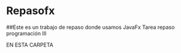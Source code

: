 # Repasofx

##Este es un trabajo de repaso donde usamos JavaFx
Tarea repaso programación III



EN ESTA CARPETA

